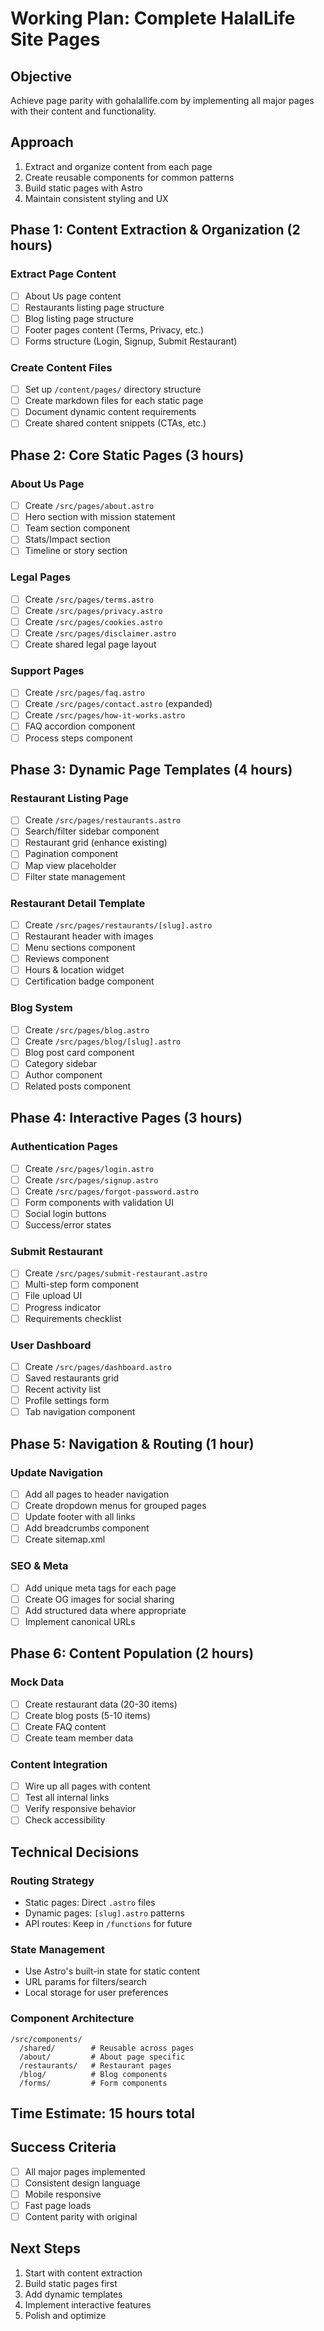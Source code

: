 # Working Plan: Complete HalalLife Site Pages

## Objective
Achieve page parity with gohalallife.com by implementing all major pages with their content and functionality.

## Approach
1. Extract and organize content from each page
2. Create reusable components for common patterns
3. Build static pages with Astro
4. Maintain consistent styling and UX

## Phase 1: Content Extraction & Organization (2 hours)

### Extract Page Content
- [ ] About Us page content
- [ ] Restaurants listing page structure
- [ ] Blog listing page structure
- [ ] Footer pages content (Terms, Privacy, etc.)
- [ ] Forms structure (Login, Signup, Submit Restaurant)

### Create Content Files
- [ ] Set up `/content/pages/` directory structure
- [ ] Create markdown files for each static page
- [ ] Document dynamic content requirements
- [ ] Create shared content snippets (CTAs, etc.)

## Phase 2: Core Static Pages (3 hours)

### About Us Page
- [ ] Create `/src/pages/about.astro`
- [ ] Hero section with mission statement
- [ ] Team section component
- [ ] Stats/Impact section
- [ ] Timeline or story section

### Legal Pages
- [ ] Create `/src/pages/terms.astro`
- [ ] Create `/src/pages/privacy.astro`
- [ ] Create `/src/pages/cookies.astro`
- [ ] Create `/src/pages/disclaimer.astro`
- [ ] Create shared legal page layout

### Support Pages
- [ ] Create `/src/pages/faq.astro`
- [ ] Create `/src/pages/contact.astro` (expanded)
- [ ] Create `/src/pages/how-it-works.astro`
- [ ] FAQ accordion component
- [ ] Process steps component

## Phase 3: Dynamic Page Templates (4 hours)

### Restaurant Listing Page
- [ ] Create `/src/pages/restaurants.astro`
- [ ] Search/filter sidebar component
- [ ] Restaurant grid (enhance existing)
- [ ] Pagination component
- [ ] Map view placeholder
- [ ] Filter state management

### Restaurant Detail Template
- [ ] Create `/src/pages/restaurants/[slug].astro`
- [ ] Restaurant header with images
- [ ] Menu sections component
- [ ] Reviews component
- [ ] Hours & location widget
- [ ] Certification badge component

### Blog System
- [ ] Create `/src/pages/blog.astro`
- [ ] Create `/src/pages/blog/[slug].astro`
- [ ] Blog post card component
- [ ] Category sidebar
- [ ] Author component
- [ ] Related posts component

## Phase 4: Interactive Pages (3 hours)

### Authentication Pages
- [ ] Create `/src/pages/login.astro`
- [ ] Create `/src/pages/signup.astro`
- [ ] Create `/src/pages/forgot-password.astro`
- [ ] Form components with validation UI
- [ ] Social login buttons
- [ ] Success/error states

### Submit Restaurant
- [ ] Create `/src/pages/submit-restaurant.astro`
- [ ] Multi-step form component
- [ ] File upload UI
- [ ] Progress indicator
- [ ] Requirements checklist

### User Dashboard
- [ ] Create `/src/pages/dashboard.astro`
- [ ] Saved restaurants grid
- [ ] Recent activity list
- [ ] Profile settings form
- [ ] Tab navigation component

## Phase 5: Navigation & Routing (1 hour)

### Update Navigation
- [ ] Add all pages to header navigation
- [ ] Create dropdown menus for grouped pages
- [ ] Update footer with all links
- [ ] Add breadcrumbs component
- [ ] Create sitemap.xml

### SEO & Meta
- [ ] Add unique meta tags for each page
- [ ] Create OG images for social sharing
- [ ] Add structured data where appropriate
- [ ] Implement canonical URLs

## Phase 6: Content Population (2 hours)

### Mock Data
- [ ] Create restaurant data (20-30 items)
- [ ] Create blog posts (5-10 items)
- [ ] Create FAQ content
- [ ] Create team member data

### Content Integration
- [ ] Wire up all pages with content
- [ ] Test all internal links
- [ ] Verify responsive behavior
- [ ] Check accessibility

## Technical Decisions

### Routing Strategy
- Static pages: Direct `.astro` files
- Dynamic pages: `[slug].astro` patterns
- API routes: Keep in `/functions` for future

### State Management
- Use Astro's built-in state for static content
- URL params for filters/search
- Local storage for user preferences

### Component Architecture
```
/src/components/
  /shared/        # Reusable across pages
  /about/         # About page specific
  /restaurants/   # Restaurant pages
  /blog/          # Blog components
  /forms/         # Form components
```

## Time Estimate: 15 hours total

## Success Criteria
- [ ] All major pages implemented
- [ ] Consistent design language
- [ ] Mobile responsive
- [ ] Fast page loads
- [ ] Content parity with original

## Next Steps
1. Start with content extraction
2. Build static pages first
3. Add dynamic templates
4. Implement interactive features
5. Polish and optimize